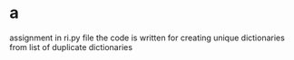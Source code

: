 # a
assignment
in ri.py file the code is written for creating unique dictionaries from list of duplicate dictionaries
